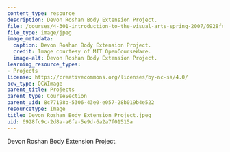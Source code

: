 ```yaml
---
content_type: resource
description: Devon Roshan Body Extension Project.
file: /courses/4-301-introduction-to-the-visual-arts-spring-2007/6928fc9c2d8aa6fa5e9d6a2a7f01515a_DevonRoshanBodyExtensionProject.jpeg
file_type: image/jpeg
image_metadata:
  caption: Devon Roshan Body Extension Project.
  credit: Image courtesy of MIT OpenCourseWare.
  image-alt: Devon Roshan Body Extension Project.
learning_resource_types:
- Projects
license: https://creativecommons.org/licenses/by-nc-sa/4.0/
ocw_type: OCWImage
parent_title: Projects
parent_type: CourseSection
parent_uid: 8c77198b-5306-43e0-e057-28b019b4e522
resourcetype: Image
title: Devon Roshan Body Extension Project.jpeg
uid: 6928fc9c-2d8a-a6fa-5e9d-6a2a7f01515a
---
```

Devon Roshan Body Extension Project.
